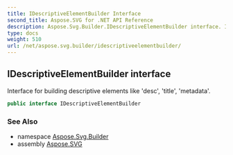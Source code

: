 ```yaml
---
title: IDescriptiveElementBuilder Interface
second_title: Aspose.SVG for .NET API Reference
description: Aspose.Svg.Builder.IDescriptiveElementBuilder interface. Interface for building descriptive elements like desc title metadata
type: docs
weight: 510
url: /net/aspose.svg.builder/idescriptiveelementbuilder/
---
```

## IDescriptiveElementBuilder interface

Interface for building descriptive elements like 'desc', 'title', 'metadata'.

```csharp
public interface IDescriptiveElementBuilder
```

### See Also

* namespace [Aspose.Svg.Builder](../../aspose.svg.builder/)
* assembly [Aspose.SVG](../../)
